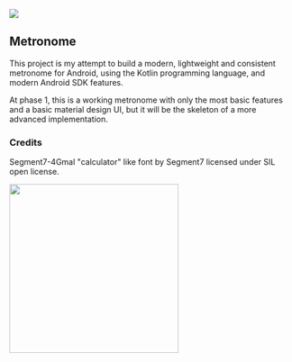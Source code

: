 ![](https://github.com/o4oren/android-kotlin-metronome/workflows/Android%20CI/badge.svg)
## Metronome
This project is my attempt to build a modern, lightweight and consistent metronome for Android,
using the Kotlin programming language, and modern Android SDK features.

At phase 1, this is a working metronome with only the most basic features and a basic material
design UI, but it will be the skeleton of a more advanced implementation.

### Credits
Segment7-4Gmal "calculator" like font by Segment7 licensed under SIL open license.

<img src="https://raw.githubusercontent.com/o4oren/android-kotlin-metronome/master/screenshots/phase1.png" width="300"/>
